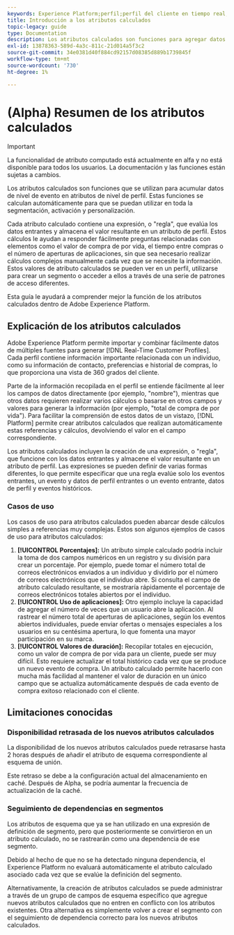 ```yaml
---
keywords: Experience Platform;perfil;perfil del cliente en tiempo real;solución de problemas;API
title: Introducción a los atributos calculados
topic-legacy: guide
type: Documentation
description: Los atributos calculados son funciones para agregar datos de nivel de evento a atributos de nivel de perfil. Estas funciones se calculan automáticamente para que se puedan utilizar en toda la segmentación, activación y personalización.
exl-id: 13878363-589d-4a3c-811c-21d014a5f3c2
source-git-commit: 34e0381d40f884cd92157d08385d889b1739845f
workflow-type: tm+mt
source-wordcount: '730'
ht-degree: 1%

---
```


# (Alpha) Resumen de los atributos calculados

>[!IMPORTANT]
>
>La funcionalidad de atributo computado está actualmente en alfa y no está disponible para todos los usuarios. La documentación y las funciones están sujetas a cambios.

Los atributos calculados son funciones que se utilizan para acumular datos de nivel de evento en atributos de nivel de perfil. Estas funciones se calculan automáticamente para que se puedan utilizar en toda la segmentación, activación y personalización.

Cada atributo calculado contiene una expresión, o &quot;regla&quot;, que evalúa los datos entrantes y almacena el valor resultante en un atributo de perfil. Estos cálculos le ayudan a responder fácilmente preguntas relacionadas con elementos como el valor de compra de por vida, el tiempo entre compras o el número de aperturas de aplicaciones, sin que sea necesario realizar cálculos complejos manualmente cada vez que se necesite la información. Estos valores de atributo calculados se pueden ver en un perfil, utilizarse para crear un segmento o acceder a ellos a través de una serie de patrones de acceso diferentes.

Esta guía le ayudará a comprender mejor la función de los atributos calculados dentro de Adobe Experience Platform.

## Explicación de los atributos calculados

Adobe Experience Platform permite importar y combinar fácilmente datos de múltiples fuentes para generar [!DNL Real-Time Customer Profiles]. Cada perfil contiene información importante relacionada con un individuo, como su información de contacto, preferencias e historial de compras, lo que proporciona una vista de 360 grados del cliente.

Parte de la información recopilada en el perfil se entiende fácilmente al leer los campos de datos directamente (por ejemplo, &quot;nombre&quot;), mientras que otros datos requieren realizar varios cálculos o basarse en otros campos y valores para generar la información (por ejemplo, &quot;total de compra de por vida&quot;). Para facilitar la comprensión de estos datos de un vistazo, [!DNL Platform] permite crear atributos calculados que realizan automáticamente estas referencias y cálculos, devolviendo el valor en el campo correspondiente.

Los atributos calculados incluyen la creación de una expresión, o &quot;regla&quot;, que funcione con los datos entrantes y almacene el valor resultante en un atributo de perfil. Las expresiones se pueden definir de varias formas diferentes, lo que permite especificar que una regla evalúe solo los eventos entrantes, un evento y datos de perfil entrantes o un evento entrante, datos de perfil y eventos históricos.

### Casos de uso

Los casos de uso para atributos calculados pueden abarcar desde cálculos simples a referencias muy complejas. Estos son algunos ejemplos de casos de uso para atributos calculados:

1. **[!UICONTROL Porcentajes]:** Un atributo simple calculado podría incluir la toma de dos campos numéricos en un registro y su división para crear un porcentaje. Por ejemplo, puede tomar el número total de correos electrónicos enviados a un individuo y dividirlo por el número de correos electrónicos que el individuo abre. Si consulta el campo de atributo calculado resultante, se mostraría rápidamente el porcentaje de correos electrónicos totales abiertos por el individuo.
1. **[!UICONTROL Uso de aplicaciones]:** Otro ejemplo incluye la capacidad de agregar el número de veces que un usuario abre la aplicación. Al rastrear el número total de aperturas de aplicaciones, según los eventos abiertos individuales, puede enviar ofertas o mensajes especiales a los usuarios en su centésima apertura, lo que fomenta una mayor participación en su marca.
1. **[!UICONTROL Valores de duración]:** Recopilar totales en ejecución, como un valor de compra de por vida para un cliente, puede ser muy difícil. Esto requiere actualizar el total histórico cada vez que se produce un nuevo evento de compra. Un atributo calculado permite hacerlo con mucha más facilidad al mantener el valor de duración en un único campo que se actualiza automáticamente después de cada evento de compra exitoso relacionado con el cliente.

## Limitaciones conocidas

### Disponibilidad retrasada de los nuevos atributos calculados

La disponibilidad de los nuevos atributos calculados puede retrasarse hasta 2 horas después de añadir el atributo de esquema correspondiente al esquema de unión.

Este retraso se debe a la configuración actual del almacenamiento en caché. Después de Alpha, se podría aumentar la frecuencia de actualización de la caché.

### Seguimiento de dependencias en segmentos

Los atributos de esquema que ya se han utilizado en una expresión de definición de segmento, pero que posteriormente se convirtieron en un atributo calculado, no se rastrearán como una dependencia de ese segmento.

Debido al hecho de que no se ha detectado ninguna dependencia, el Experience Platform no evaluará automáticamente el atributo calculado asociado cada vez que se evalúe la definición del segmento.

Alternativamente, la creación de atributos calculados se puede administrar a través de un grupo de campos de esquema específico que agregue nuevos atributos calculados que no entren en conflicto con los atributos existentes. Otra alternativa es simplemente volver a crear el segmento con el seguimiento de dependencia correcto para los nuevos atributos calculados.
